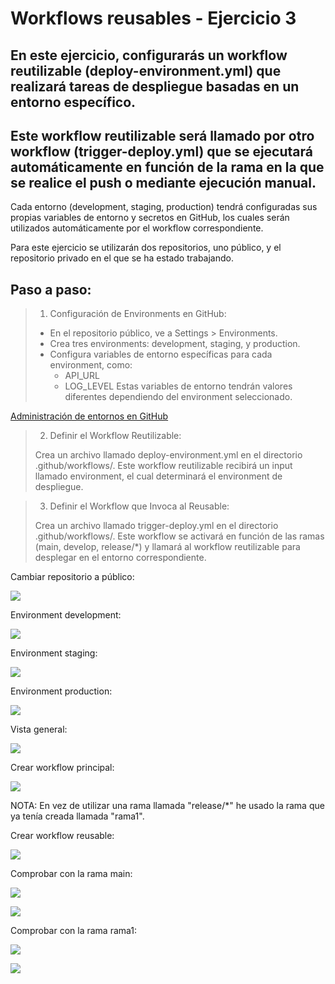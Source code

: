 # Workflows reusables - Ejercicio 3

## En este ejercicio, configurarás un workflow reutilizable (deploy-environment.yml) que realizará tareas de despliegue basadas en un entorno específico.

## Este workflow reutilizable será llamado por otro workflow (trigger-deploy.yml) que se ejecutará automáticamente en función de la rama en la que se realice el push o mediante ejecución manual.

Cada entorno (development, staging, production) tendrá configuradas sus propias variables de entorno y secretos en GitHub, los cuales serán utilizados automáticamente por el workflow correspondiente.

Para este ejercicio se utilizarán dos repositorios, uno público, y el repositorio privado en el que se ha estado trabajando.

## Paso a paso:

> 1. Configuración de Environments en GitHub:
>
> - En el repositorio público, ve a Settings > Environments.
> - Crea tres environments: development, staging, y production.
> - Configura variables de entorno específicas para cada environment, como:
>   - API_URL
>   - LOG_LEVEL
> Estas variables de entorno tendrán valores diferentes dependiendo del environment seleccionado.

[Administración de entornos en GitHub](https://docs.github.com/es/actions/managing-workflow-runs-and-deployments/managing-deployments/managing-environments-for-deployment)

> 2. Definir el Workflow Reutilizable:
>
> Crea un archivo llamado deploy-environment.yml en el directorio .github/workflows/.
> Este workflow reutilizable recibirá un input llamado environment, el cual determinará el environment de despliegue.

> 3. Definir el Workflow que Invoca al Reusable:
>
> Crea un archivo llamado trigger-deploy.yml en el directorio .github/workflows/.
> Este workflow se activará en función de las ramas (main, develop, release/*) y llamará al workflow reutilizable para desplegar en el entorno correspondiente.

Cambiar repositorio a público:

![](../../datos/reusable_ej3_foto1.png)

Environment development:

![](../../datos/reusable_ej3_foto2.png)

Environment staging:

![](../../datos/reusable_ej3_foto3.png)

Environment production:

![](../../datos/reusable_ej3_foto4.png)

Vista general:

![](../../datos/reusable_ej3_foto5.png)

Crear workflow principal:

![](../../datos/reusable_ej3_foto6.png)

NOTA: En vez de utilizar una rama llamada "release/*" he usado la rama que ya tenía creada llamada "rama1".

Crear workflow reusable:

![](../../datos/reusable_ej3_foto7.png)

Comprobar con la rama main:

![](../../datos/reusable_ej3_foto8.png)

![](../../datos/reusable_ej3_foto9.png)

Comprobar con la rama rama1:

![](../../datos/reusable_ej3_foto10.png)

![](../../datos/reusable_ej3_foto11.png)